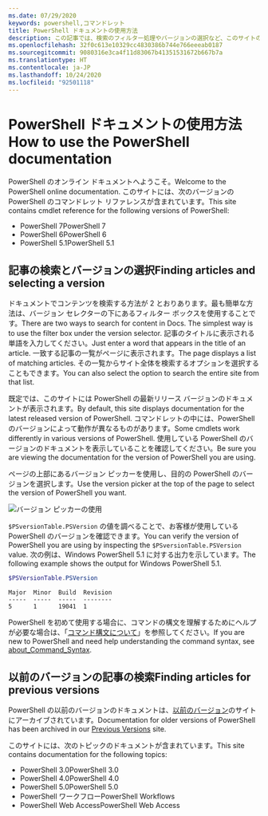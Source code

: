 ```yaml
---
ms.date: 07/29/2020
keywords: powershell,コマンドレット
title: PowerShell ドキュメントの使用方法
description: この記事では、検索のフィルター処理やバージョンの選択など、このサイトの機能を使用する方法について説明します。
ms.openlocfilehash: 32f0c613e10329cc4830386b744e766eeeab0187
ms.sourcegitcommit: 9080316e3ca4f11d83067b41351531672b667b7a
ms.translationtype: HT
ms.contentlocale: ja-JP
ms.lasthandoff: 10/24/2020
ms.locfileid: "92501118"
---
```

# <a name="how-to-use-the-powershell-documentation"></a><span data-ttu-id="b7d18-104">PowerShell ドキュメントの使用方法</span><span class="sxs-lookup"><span data-stu-id="b7d18-104">How to use the PowerShell documentation</span></span>

<span data-ttu-id="b7d18-105">PowerShell のオンライン ドキュメントへようこそ。</span><span class="sxs-lookup"><span data-stu-id="b7d18-105">Welcome to the PowerShell online documentation.</span></span> <span data-ttu-id="b7d18-106">このサイトには、次のバージョンの PowerShell のコマンドレット リファレンスが含まれています。</span><span class="sxs-lookup"><span data-stu-id="b7d18-106">This site contains cmdlet reference for the following versions of PowerShell:</span></span>

- <span data-ttu-id="b7d18-107">PowerShell 7</span><span class="sxs-lookup"><span data-stu-id="b7d18-107">PowerShell 7</span></span>
- <span data-ttu-id="b7d18-108">PowerShell 6</span><span class="sxs-lookup"><span data-stu-id="b7d18-108">PowerShell 6</span></span>
- <span data-ttu-id="b7d18-109">PowerShell 5.1</span><span class="sxs-lookup"><span data-stu-id="b7d18-109">PowerShell 5.1</span></span>

## <a name="finding-articles-and-selecting-a-version"></a><span data-ttu-id="b7d18-110">記事の検索とバージョンの選択</span><span class="sxs-lookup"><span data-stu-id="b7d18-110">Finding articles and selecting a version</span></span>

<span data-ttu-id="b7d18-111">ドキュメントでコンテンツを検索する方法が 2 とおりあります。最も簡単な方法は、バージョン セレクターの下にあるフィルター ボックスを使用することです。</span><span class="sxs-lookup"><span data-stu-id="b7d18-111">There are two ways to search for content in Docs. The simplest way is to use the filter box under the version selector.</span></span> <span data-ttu-id="b7d18-112">記事のタイトルに表示される単語を入力してください。</span><span class="sxs-lookup"><span data-stu-id="b7d18-112">Just enter a word that appears in the title of an article.</span></span> <span data-ttu-id="b7d18-113">一致する記事の一覧がページに表示されます。</span><span class="sxs-lookup"><span data-stu-id="b7d18-113">The page displays a list of matching articles.</span></span> <span data-ttu-id="b7d18-114">その一覧からサイト全体を検索するオプションを選択することもできます。</span><span class="sxs-lookup"><span data-stu-id="b7d18-114">You can also select the option to search the entire site from that list.</span></span>

<span data-ttu-id="b7d18-115">既定では、このサイトには PowerShell の最新リリース バージョンのドキュメントが表示されます。</span><span class="sxs-lookup"><span data-stu-id="b7d18-115">By default, this site displays documentation for the latest released version of PowerShell.</span></span> <span data-ttu-id="b7d18-116">コマンドレットの中には、PowerShell のバージョンによって動作が異なるものがあります。</span><span class="sxs-lookup"><span data-stu-id="b7d18-116">Some cmdlets work differently in various versions of PowerShell.</span></span> <span data-ttu-id="b7d18-117">使用している PowerShell のバージョンのドキュメントを表示していることを確認してください。</span><span class="sxs-lookup"><span data-stu-id="b7d18-117">Be sure you are viewing the documentation for the version of PowerShell you are using.</span></span>

<span data-ttu-id="b7d18-118">ページの上部にあるバージョン ピッカーを使用し、目的の PowerShell のバージョンを選択します。</span><span class="sxs-lookup"><span data-stu-id="b7d18-118">Use the version picker at the top of the page to select the version of PowerShell you want.</span></span>

![バージョン ピッカーの使用](media/how-to-use-docs/version-search.gif)

<span data-ttu-id="b7d18-120">`$PSversionTable.PSVersion` の値を調べることで、お客様が使用している PowerShell のバージョンを確認できます。</span><span class="sxs-lookup"><span data-stu-id="b7d18-120">You can verify the version of PowerShell you are using by inspecting the `$PSversionTable.PSVersion` value.</span></span> <span data-ttu-id="b7d18-121">次の例は、Windows PowerShell 5.1 に対する出力を示しています。</span><span class="sxs-lookup"><span data-stu-id="b7d18-121">The following example shows the output for Windows PowerShell 5.1.</span></span>

```powershell
$PSVersionTable.PSVersion
```

```Output
Major  Minor  Build  Revision
-----  -----  -----  --------
5      1      19041  1
```

<span data-ttu-id="b7d18-122">PowerShell を初めて使用する場合に、コマンドの構文を理解するためにヘルプが必要な場合は、「[コマンド構文について](/powershell/module/microsoft.powershell.core/about/about_command_syntax)」を参照してください。</span><span class="sxs-lookup"><span data-stu-id="b7d18-122">If you are new to PowerShell and need help understanding the command syntax, see [about_Command_Syntax](/powershell/module/microsoft.powershell.core/about/about_command_syntax).</span></span>

## <a name="finding-articles-for-previous-versions"></a><span data-ttu-id="b7d18-123">以前のバージョンの記事の検索</span><span class="sxs-lookup"><span data-stu-id="b7d18-123">Finding articles for previous versions</span></span>

<span data-ttu-id="b7d18-124">PowerShell の以前のバージョンのドキュメントは、[以前のバージョン](https://aka.ms/PSLegacyDocs)のサイトにアーカイブされています。</span><span class="sxs-lookup"><span data-stu-id="b7d18-124">Documentation for older versions of PowerShell has been archived in our [Previous Versions](https://aka.ms/PSLegacyDocs) site.</span></span>

<span data-ttu-id="b7d18-125">このサイトには、次のトピックのドキュメントが含まれています。</span><span class="sxs-lookup"><span data-stu-id="b7d18-125">This site contains documentation for the following topics:</span></span>

- <span data-ttu-id="b7d18-126">PowerShell 3.0</span><span class="sxs-lookup"><span data-stu-id="b7d18-126">PowerShell 3.0</span></span>
- <span data-ttu-id="b7d18-127">PowerShell 4.0</span><span class="sxs-lookup"><span data-stu-id="b7d18-127">PowerShell 4.0</span></span>
- <span data-ttu-id="b7d18-128">PowerShell 5.0</span><span class="sxs-lookup"><span data-stu-id="b7d18-128">PowerShell 5.0</span></span>
- <span data-ttu-id="b7d18-129">PowerShell ワークフロー</span><span class="sxs-lookup"><span data-stu-id="b7d18-129">PowerShell Workflows</span></span>
- <span data-ttu-id="b7d18-130">PowerShell Web Access</span><span class="sxs-lookup"><span data-stu-id="b7d18-130">PowerShell Web Access</span></span>
